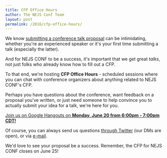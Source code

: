 ```yaml
---
title: CFP Office Hours
author: The NEJS Conf Team
layout: post
permalink: /2016/cfp-office-hours/
---
```


We know [submitting a conference talk proposal][cfp] can be intimidating, whether you're an experienced speaker or it's your first time submitting a talk (especially the latter).

And for NEJS CONF to be a success, it's important that we get great *talks*, not just folks who already know how to fill out a CFP.

To that end, we're hosting **CFP Office Hours** - scheduled sessions where you can chat with conference organizers about anything related to NEJS CONF's CFP.

Perhaps you have questions about the conference, want feedback on a proposal you've written, or just need someone to help convince you to actually submit your idea for a talk, we're here for you.

[Join us on Google Hangouts on **Monday, June 20 from 6:00pm - 7:00pm CDT!**][hangout]

Of course, you can always send us questions [through Twitter][twitter] (our DMs are open), or via [e-mail][email].

We'd love to see your proposal be a success. Remember, the CFP for NEJS CONF closes on June 25!

[cfp]: /2016/call-for-proposals/
[hangout]: https://hangouts.google.com/call/n5r2deqlnfb6lem6x6dtxxvzdye
[twitter]: https://twitter.com/nejsconf
[email]: mailto:organizers@nejsconf.com
